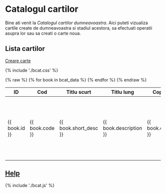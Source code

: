 <!-- #NOTE
    * page dedicated for books catalog
    * for Jinja fields processable @ server-side use `{% raw %} ... {% endraw %}` construction to remain in resulted HTML afer 1st compilation with mkdocs
 -->

# Catalogul cartilor

Bine ati venit la *Catalogul cartilor dumneavoastra*. Aici puteti vizualiza cartile create de dumneavoastra si stadiul acestora, sa efectuati operatii asupra lor sau sa creati o carte noua.

## Lista cartilor

[Creare carte](newb/) <!--#NOTE action for new book -->


{% include './bcat.css' %} <!--#NOTE contains dropdown commands button CSS -->

<table>
    <thead>
        <tr>
            <th>ID</th>
            <th>Cod</th>
            <th>Titlu scurt</th>
            <th>Titlu lung</th>
            <th>Copyright</th>
            <th>Autorul cartii</th>
            <th>Note</th>
            <th>creata de</th>
            <th>data creare</th>
            <th>actiuni</th>
        </tr>
    </thead>
    <tbody>
        {% raw %}
        {% for book in bcat_data %}
        <tr>
            <td>{{ book.id }}</td>
            <td>{{ book.code }}</td>
            <td>{{ book.short_desc }}</td>
            <td>{{ book.description }}</td>
            <td>{{ book.copyright }}</td>
            <td>{{ book.site_author }}</td>
            <td>{{ book.notes }}</td>
            <td>{{ book.created_by }}</td>
            <td>{{ book.created_date }}</td>
            <td> <!-- #NOTE actions for edit, organize, assembly book -->
                <!--<div class="dropdown">
                    <button onclick="activateDropdown()" class="dropbtn">OP &#x2BC6;</button>
                    <div id="IDcmds-{{ book.code }}" class="dropdown-content"> -->
                        <a href="/bstatus?code={{ book.code }}">Starea cartii</a>
                        <a href="/edtb?code={{ book.code }}">Editare materiale</a>
                        <a href="/orgm?code={{ book.code }}">Sectiuni carte</a>
                        <a href="/prvb?code={{ book.code }}">Pre-Vizualizare carte</a>
                        <a href="/dplb?code={{ book.code }}">Asamblare carte</a>
                    <!-- </div>
                </div> -->
            </td>
        </tr>
        {% endfor %}
        {% endraw %}
    </tbody>
</table>


## [Help](../help/880.30-BCAT_usage.md)







{% include './bcat.js' %} <!--#NOTE contains dropdown commands button JS -->



